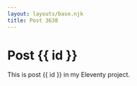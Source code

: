 ```yaml
---
layout: layouts/base.njk
title: Post 3638
---
```


# Post {{ id }}

This is post {{ id }} in my Eleventy project.
